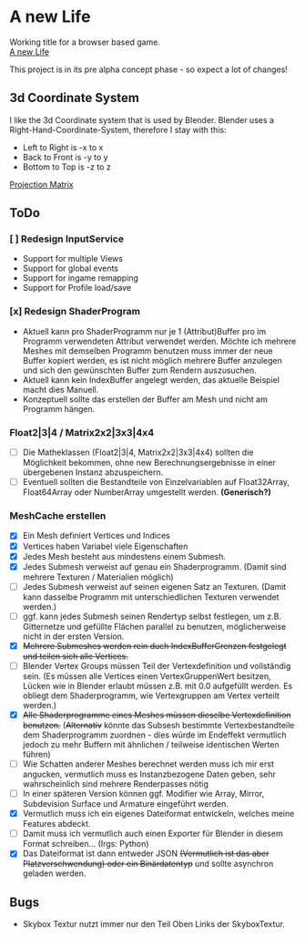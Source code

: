 # A new Life

Working title for a browser based game.\
[A new Life](https://life.afe-gmdg.de/)

This project is in its pre alpha concept phase - so expect a lot of changes!

## 3d Coordinate System
I like the 3d Coordinate system that is used by Blender. Blender uses a
Right-Hand-Coordinate-System, therefore I stay with this:
- Left to Right is -x to x
- Back to Front is -y to y
- Bottom to Top is -z to z

[Projection Matrix](http://www.songho.ca/opengl/gl_projectionmatrix.html)

## ToDo
### [ ] Redesign InputService
- Support for multiple Views
- Support for global events
- Support for ingame remapping
- Support for Profile load/save
### [x] Redesign ShaderProgram
- Aktuell kann pro ShaderProgramm nur je 1 (Attribut)Buffer pro im Programm
	verwendeten Attribut verwendet werden. Möchte ich mehrere Meshes mit
	demselben Programm benutzen muss immer der neue Buffer kopiert werden,
	es ist nicht möglich mehrere Buffer anzulegen und sich den gewünschten
	Buffer zum Rendern auszusuchen.
- Aktuell kann kein IndexBuffer angelegt werden, das aktuelle Beispiel
	macht dies Manuell.
- Konzeptuell sollte das erstellen der Buffer am Mesh und nicht am Programm
	hängen.
### Float2|3|4 / Matrix2x2|3x3|4x4
- [ ] Die Matheklassen (Float2|3|4, Matrix2x2|3x3|4x4) sollten die
	Möglichkeit bekommen, ohne new Berechnungsergebnisse in einer
	übergebenen Instanz abzuspeichern.
- [ ] Eventuell sollten die Bestandteile von Einzelvariablen auf
	Float32Array, Float64Array oder NumberArray umgestellt werden.
	**(Generisch?)**
### MeshCache erstellen
- [x] Ein Mesh definiert Vertices und Indices
- [x] Vertices haben Variabel viele Eigenschaften
- [x] Jedes Mesh besteht aus mindestens einem Submesh.
- [x] Jedes Submesh verweist auf genau ein Shaderprogramm. (Damit sind
	mehrere Texturen / Materialien möglich)
- [ ] Jedes Submesh verweist auf seinen eigenen Satz an Texturen. (Damit
  kann dasselbe Programm mit unterschiedlichen Texturen verwendet werden.)
- [ ] ggf. kann jedes Submesh seinen Rendertyp selbst festlegen, um z.B.
	Gitternetze und gefüllte Flächen parallel zu benutzen, möglicherweise
	nicht in der ersten Version.
- [x] ~~Mehrere Submeshes werden rein duch IndexBufferGrenzen festgelegt
	und teilen sich alle Vertices.~~
- [ ] Blender Vertex Groups müssen Teil der Vertexdefinition und
	vollständig sein. (Es müssen alle Vertices einen VertexGruppenWert
	besitzen, Lücken wie in Blender erlaubt müssen z.B. mit 0.0 aufgefüllt
	werden. Es obliegt dem Shaderprogramm, wie Vertexgruppen am Vertex
	verteilt werden.)
- [x] ~~Alle Shaderprogramme eines Meshes müssen dieselbe Vertexdefinition
	benutzen.~~ (~~Alternativ~~ könnte das Subsesh bestimmte
	Vertexbestandteile dem Shaderprogramm zuordnen - dies würde im Endeffekt
	vermutlich jedoch zu mehr Buffern mit ähnlichen / teilweise identischen
	Werten führen)
- [ ] Wie Schatten anderer Meshes berechnet werden muss ich mir erst
	angucken, vermutlich muss es Instanzbezogene Daten geben, sehr
	wahrscheinlich sind mehrere Renderpasses nötig
- [ ] In einer späteren Version können ggf. Modifier wie Array, Mirror,
	Subdevision Surface und Armature eingeführt werden.
- [x] Vermutlich muss ich ein eigenes Dateiformat entwickeln, welches meine
	Features abdeckt.
- [ ] Damit muss ich vermutlich auch einen Exporter für Blender in diesem
	Format schreiben... (Irgs: Python)
- [x] Das Dateiformat ist dann entweder JSON ~~(Vermutlich ist das aber
	Platzverschwendung) oder ein Binärdatentyp~~ und sollte asynchron geladen
	werden.

## Bugs
- Skybox Textur nutzt immer nur den Teil Oben Links der SkyboxTextur.
